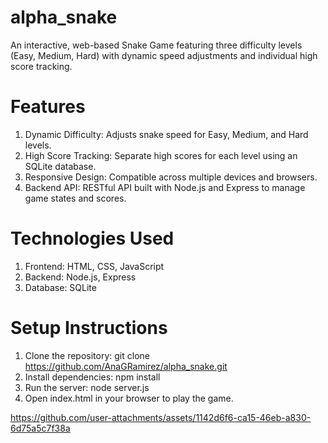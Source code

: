 # alpha_snake

An interactive, web-based Snake Game featuring three difficulty levels (Easy, Medium, Hard) with dynamic speed adjustments and individual high score tracking.

# Features
1. Dynamic Difficulty: Adjusts snake speed for Easy, Medium, and Hard levels.
2. High Score Tracking: Separate high scores for each level using an SQLite database.
3. Responsive Design: Compatible across multiple devices and browsers.
4. Backend API: RESTful API built with Node.js and Express to manage game states and scores.

# Technologies Used
1. Frontend: HTML, CSS, JavaScript
2. Backend: Node.js, Express
3. Database: SQLite

# Setup Instructions
1. Clone the repository: git clone https://github.com/AnaGRamirez/alpha_snake.git
2. Install dependencies: npm install
3. Run the server: node server.js
4. Open index.html in your browser to play the game.

https://github.com/user-attachments/assets/1142d6f6-ca15-46eb-a830-6d75a5c7f38a

